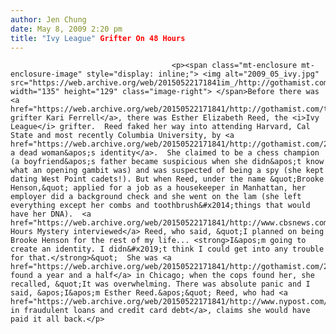 ```yaml
---
author: Jen Chung
date: May 8, 2009 2:20 pm
title: "Ivy League" Grifter On 48 Hours
---
```


	
										<p><span class="mt-enclosure mt-enclosure-image" style="display: inline;"> <img alt="2009_05_ivy.jpg" src="https://web.archive.org/web/20150522171841im_/http://gothamist.com/attachments/jen/2009_05_ivy.jpg" width="135" height="129" class="image-right"> </span>Before there was <a href="https://web.archive.org/web/20150522171841/http://gothamist.com/tags/hipstergrifter">hipster grifter Kari Ferrell</a>, there was Esther Elizabeth Reed, the <i>Ivy League</i> grifter.  Reed faked her way into attending Harvard, Cal State and most recently Columbia University, by <a href="https://web.archive.org/web/20150522171841/http://gothamist.com/2007/01/08/strange_id_thef.php">using a dead woman&apos;s identity</a>.  She claimed to be a chess champion (a boyfriend&apos;s father became suspicious when she didn&apos;t know what an opening gambit was) and was suspected of being a spy (she kept dating West Point cadets!). But when Reed, under the name &quot;Brooke Henson,&quot; applied for a job as a housekeeper in Manhattan, her employer did a background check and she went on the lam (she left everything except her combs and toothbrush&#x2014;things that would have her DNA).  <a href="https://web.archive.org/web/20150522171841/http://www.cbsnews.com/stories/2009/05/07/48hours/main4998227.shtml">48 Hours Mystery interviewed</a> Reed, who said, &quot;I planned on being Brooke Henson for the rest of my life... <strong>I&apos;m going to create an identity. I didn&#x2019;t think I could get into any trouble for that.</strong>&quot;  She was <a href="https://web.archive.org/web/20150522171841/http://gothamist.com/2008/02/04/grifter_found.php">eventually found a year and a half</a> in Chicago; when the cops found her, she recalled, &quot;It was overwhelming. There was absolute panic and I said, &apos;I&apos;m Esther Reed.&apos;&quot; Reed, who had <a href="https://web.archive.org/web/20150522171841/http://www.nypost.com/seven/05082009/news/regionalnews/ivy_con_gal_planned_a_lifelong_lie_168194.htm">$100,000 in fraudulent loans and credit card debt</a>, claims she would have paid it all back.</p>					
										
									
				